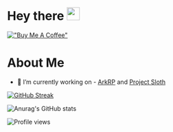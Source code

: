 <h1>
  Hey there
  <img src="https://media.giphy.com/media/hvRJCLFzcasrR4ia7z/giphy.gif" width="30px"/>
</h1>

[!["Buy Me A Coffee"](https://www.buymeacoffee.com/assets/img/custom_images/orange_img.png)](https://www.buymeacoffee.com/lenzh)

# About Me
- 🔭 I’m currently working on - [ArkRP](https://discord.gg/k5fCnjwftj) and [Project Sloth](https://github.com/Project-Sloth)

[![GitHub Streak](https://github-readme-streak-stats.herokuapp.com?user=lenzh&theme=tokyonight&date_format=M%20j%5B%2C%20Y%5D)](https://git.io/streak-stats)

![Anurag's GitHub stats](https://github-readme-stats.vercel.app/api?username=lenzh&show_icons=true&theme=tokyonight)

![Profile views](https://gpvc.arturio.dev/lenzh)
